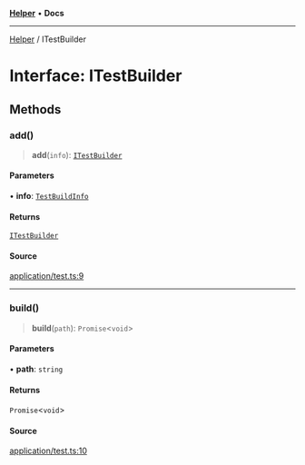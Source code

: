 [**Helper**](../README.md) • **Docs**

***

[Helper](../README.md) / ITestBuilder

# Interface: ITestBuilder

## Methods

### add()

> **add**(`info`): [`ITestBuilder`](ITestBuilder.md)

#### Parameters

• **info**: [`TestBuildInfo`](TestBuildInfo.md)

#### Returns

[`ITestBuilder`](ITestBuilder.md)

#### Source

[application/test.ts:9](https://github.com/data7expressions/data7expressions/blob/b16c30d7c6ef8837b57b5372523e67937b5f2850/packages/h3lp/src/lib/application/test.ts#L9)

***

### build()

> **build**(`path`): `Promise`\<`void`\>

#### Parameters

• **path**: `string`

#### Returns

`Promise`\<`void`\>

#### Source

[application/test.ts:10](https://github.com/data7expressions/data7expressions/blob/b16c30d7c6ef8837b57b5372523e67937b5f2850/packages/h3lp/src/lib/application/test.ts#L10)
